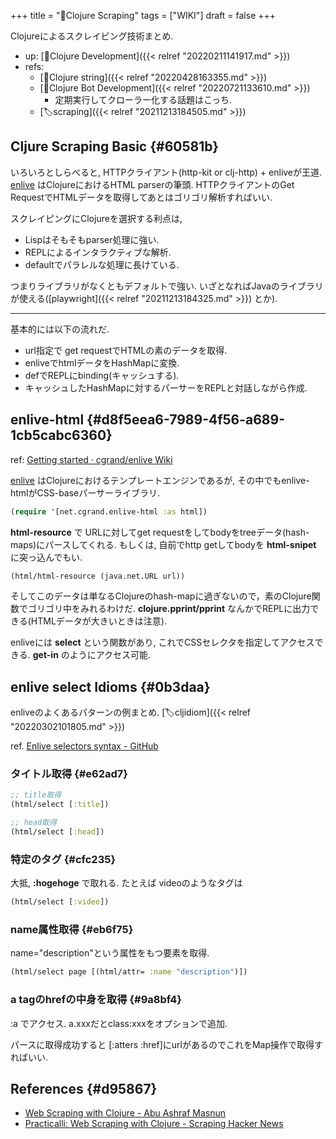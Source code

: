 +++
title = "📝Clojure Scraping"
tags = ["WIKI"]
draft = false
+++

Clojureによるスクレイピング技術まとめ.

-   up: [📁Clojure Development]({{< relref "20220211141917.md" >}})
-   refs:
    -   [📝Clojure string]({{< relref "20220428163355.md" >}})
    -   [📝Clojure Bot Development]({{< relref "20220721133610.md" >}})
        -   定期実行してクローラー化する話題はこっち.
    -   [🏷scraping]({{< relref "20211213184505.md" >}})


## Cljure Scraping Basic {#60581b}

いろいろとしらべると, HTTPクライアント(http-kit or clj-http) + enliveが王道. [enlive](https://github.com/cgrand/enlive) はClojureにおけるHTML parserの筆頭. HTTPクライアントのGet RequestでHTMLデータを取得してあとはゴリゴリ解析すればいい.

スクレイピングにClojureを選択する利点は,

-   Lispはそもそもparser処理に強い.
-   REPLによるインタラクティブな解析.
-   defaultでパラレルな処理に長けている.

つまりライブラリがなくともデフォルトで強い. いざとなればJavaのライブラリが使える([playwright]({{< relref "20211213184325.md" >}}) とか).

---

基本的には以下の流れだ.

-   url指定で get requestでHTMLの素のデータを取得.
-   enliveでhtmlデータをHashMapに変換.
-   defでREPLにbinding(キャッシュする).
-   キャッシュしたHashMapに対するパーサーをREPLと対話しながら作成.


## enlive-html {#d8f5eea6-7989-4f56-a689-1cb5cabc6360}

ref:  [Getting started · cgrand/enlive Wiki](https://github.com/cgrand/enlive/wiki/Getting-started)

[enlive](https://github.com/cgrand/enlive) はClojureにおけるテンプレートエンジンであるが, その中でもenlive-htmlがCSS-baseパーサーライブラリ.

```clojure
(require '[net.cgrand.enlive-html :as html])
```

**html-resource** で URLに対してget requestをしてbodyをtreeデータ(hash-maps)にパースしてくれる. もしくは, 自前でhttp getしてbodyを **html-snipet** に突っ込んでもい.

```clojure
(html/html-resource (java.net.URL url))
```

そしてこのデータは単なるClojureのhash-mapに過ぎないので，素のClojure関数でゴリゴリ中をみれるわけだ. **clojure.pprint/pprint** なんかでREPLに出力できる(HTMLデータが大きいときは注意).

enliveには **select** という関数があり, これでCSSセレクタを指定してアクセスできる. **get-in** のようにアクセス可能.


## enlive select Idioms {#0b3daa}

enliveのよくあるパターンの例まとめ. [🏷cljidiom]({{< relref "20220302101805.md" >}})

ref. [Enlive selectors syntax - GitHub](https://github.com/cgrand/enlive/wiki/Enlive-selectors-syntax)


### タイトル取得 {#e62ad7}

```clojure
;; title取得
(html/select [:title])

;; head取得
(html/select [:head])
```


### 特定のタグ {#cfc235}

大抵, **:hogehoge** で取れる. たとえば videoのようなタグは

```clojure
(html/select [:video])
```


### name属性取得 {#eb6f75}

name="description"という属性をもつ要素を取得.

```clojure
(html/select page [(html/attr= :name "description")])
```


### a tagのhrefの中身を取得 {#9a8bf4}

:a でアクセス. a.xxxだとclass:xxxをオプションで追加.

パースに取得成功すると [:atters :href]にurlがあるのでこれをMap操作で取得すればいい.


## References {#d95867}

-   [Web Scraping with Clojure - Abu Ashraf Masnun](https://masnun.com/2016/03/20/web-scraping-with-clojure.html)
-   [Practicalli: Web Scraping with Clojure - Scraping Hacker News](https://practical.li/blog/posts/web-scraping-with-clojure-hacking-hacker-news/)
